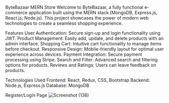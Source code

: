 ByteBazaar MERN Store
Welcome to ByteBazaar, a fully functional e-commerce application built using the MERN stack (MongoDB, Express.js, React.js, Node.js). This project showcases the power of modern web technologies to create a seamless shopping experience.

Features
User Authentication: Secure sign-up and login functionality using JWT.
Product Management: Easily add, update, and delete products with an admin interface.
Shopping Cart: Intuitive cart functionality to manage items before checkout.
Responsive Design: Mobile-friendly layout for optimal user experience across devices.
Payment Integration: Secure payment processing using Stripe.
Search and Filter: Advanced search and filtering options for products.
Reviews and Ratings: Users can leave feedback on products.

Technologies Used
Frontend: React, Redux, CSS, Bootstrap
Backend: Node.js, Express.js
Database: MongoDB

Register/Login Page
![Screenshot (136)](https://github.com/user-attachments/assets/1b1cdf02-985f-4e65-86aa-a4e88faa9319)

